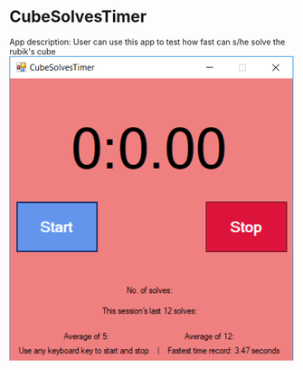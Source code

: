 # CubeSolvesTimer
App description: User can use this app to test how fast can s/he solve the rubik's cube
<img src="CubeSolvingTimerInterface.png">
